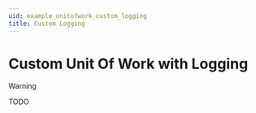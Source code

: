 ```yaml
---
uid: example_unitofwork_custom_logging
title: Custom Logging
---
```


# Custom Unit Of Work with Logging

> [!WARNING]
> TODO